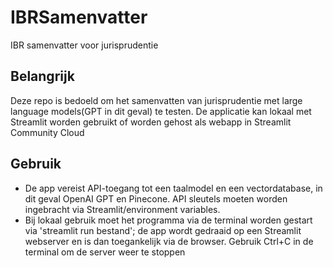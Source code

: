 # IBRSamenvatter
IBR samenvatter voor jurisprudentie

## Belangrijk
Deze repo is bedoeld om het samenvatten van jurisprudentie met large language models(GPT in dit geval) te testen. De applicatie kan lokaal met Streamlit worden gebruikt of worden gehost als webapp in Streamlit Community Cloud

## Gebruik
- De app vereist API-toegang tot een taalmodel en een vectordatabase, in dit geval OpenAI GPT en Pinecone. API sleutels moeten worden ingebracht via Streamlit/environment variables.
- Bij lokaal gebruik moet het programma via de terminal worden gestart via 'streamlit run bestand'; de app wordt gedraaid op een Streamlit webserver en is dan toegankelijk via de browser. Gebruik Ctrl+C in de terminal om de server weer te stoppen
